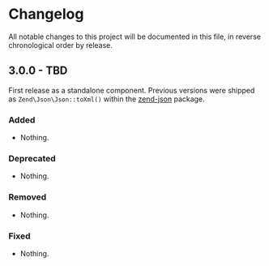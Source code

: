# Changelog

All notable changes to this project will be documented in this file, in reverse chronological order by release.

## 3.0.0 - TBD

First release as a standalone component. Previous versions were shipped as
`Zend\Json\Json::toXml()` within the [zend-json](https://github.com/zendframework/zend-json)
package.

### Added

- Nothing.

### Deprecated

- Nothing.

### Removed

- Nothing.

### Fixed

- Nothing.

